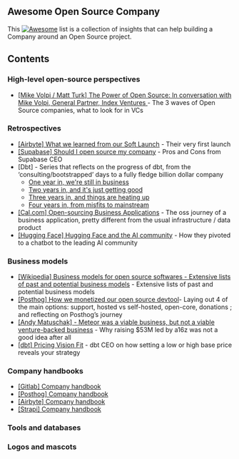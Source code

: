 ## Awesome Open Source Company


<p>This  <a href="https://github.com/sindresorhus/awesome"><img src="https://awesome.re/badge-flat.svg" alt="Awesome"></a>  list is a collection of insights that can help building a Company around an Open Source project. </p>


## Contents

<!-- START doctoc generated TOC please keep comment here to allow auto update -->

<!-- DON'T EDIT THIS SECTION, INSTEAD RE-RUN doctoc TO UPDATE -->

### High-level open-source perspectives

- [[Mike Volpi / Matt Turk] The Power of Open Source: In conversation with Mike Volpi, General Partner, Index Ventures ](https://mattturck.com/volpi/) - The 3 waves of Open Source companies, what to look for in VCs 

### Retrospectives
- [[Airbyte] What we learned from our Soft Launch](https://airbyte.com/blog/what-we-learned-from-our-soft-launch-and-why-you-should-consider-one) - Their very first launch
- [[Supabase] Should I open source my company](https://supabase.com/blog/2022/03/25/should-i-open-source-my-company) - Pros and Cons from Supabase CEO
- [Dbt] - Series that reflects on the progress of dbt, from the ‘consulting/bootstrapped’ days to a fully fledge billion dollar company
    - [One year in, we're still in business](https://blog.getdbt.com/one-year-in-we-re-still-in-business/)
    - [Two years in, and it's just getting good](https://blog.getdbt.com/two-years-in-and-it-s-just-getting-good/)
    - [Three years in, and things are heating up](https://blog.getdbt.com/three-years-in-things-are-heating-up/)
    - [Four years in, from misfits to mainstream](https://blog.getdbt.com/four-years-in-from-misfits-to-mainstream/)
- [[Cal.com] Open-sourcing Business Applications](https://oss-startup-podcast.launchnotes.io/announcements/1-58007c72-f5fe-487c-b2fa-416eb722eaf9) - The oss journey of a business application, pretty different from the usual infrastructure / data product 
- [[Hugging Face] Hugging Face and the AI community](https://oss-startup-podcast.launchnotes.io/announcements/episode-19-hugging-face-the-open-source-ai-community) - How they pivoted to a chatbot to the leading AI community 

### Business models
- [[Wikipedia] Business models for open source softwares - Extensive lists of past and potential business models](https://en.wikipedia.org/wiki/Business_models_for_open-source_software) - Extensive lists of past and potential business models
- [[Posthog] How we monetized our open source devtool](https://posthog.com/blog/open-source-business-models)- Laying out 4 of the main options: support, hosted vs self-hosted, open-core, donations ; and reflecting on Posthog’s journey
- [[Andy Matuschak] - Meteor was a viable business, but not a viable venture-backed business](https://notes.andymatuschak.org/z5AZv9etb27GJ1ZMrmXqyUE7AQbKWsFCTNoVX) - Why raising $53M led by a16z was not a good idea after all 
- [[dbt] Pricing Vision Fit](https://blog.getdbt.com/pricing-vision-fit/) - dbt CEO on how setting a low or high base price reveals your strategy 

### Company handbooks
- [[Gitlab] Company handbook](https://about.gitlab.com/handbook/)
- [[Posthog] Company handbook](https://posthog.com/handbook)
- [[Airbyte] Company handbook](https://handbook.airbyte.com/)
- [[Strapi] Company handbook](https://handbook.strapi.io/)


### Tools and databases

### Logos and mascots


